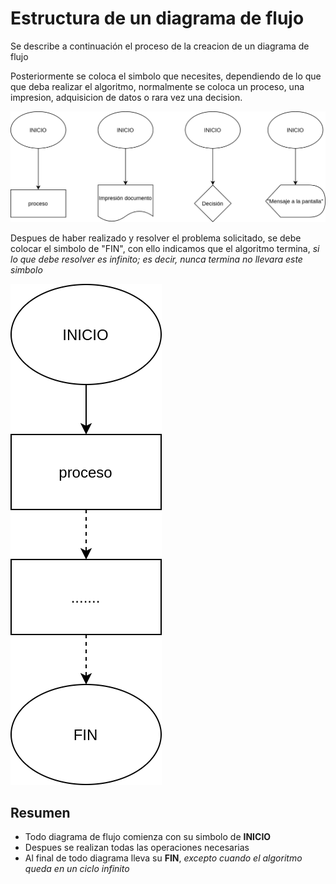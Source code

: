 # Estructura de un diagrama de flujo

Se describe a continuación el proceso de la creacion de un diagrama de flujo

Posteriormente se coloca el simbolo que necesites, dependiendo de lo que que deba realizar el algoritmo, normalmente se coloca un proceso, una impresion, adquisicion de datos o rara vez una decision.

![continua](./img/continuacion.png)

Despues de haber realizado y resolver el problema solicitado, se debe colocar el simbolo de "FIN", con ello indicamos que el algoritmo termina, *si lo que debe resolver es infinito; es decir, nunca termina no llevara este simbolo*

![fin](./img/fin.png)

## Resumen

- Todo diagrama de flujo comienza con su simbolo de **INICIO**
- Despues se realizan todas las operaciones necesarias
- Al final de todo diagrama lleva su **FIN**, *excepto cuando el algoritmo queda en un ciclo infinito*
